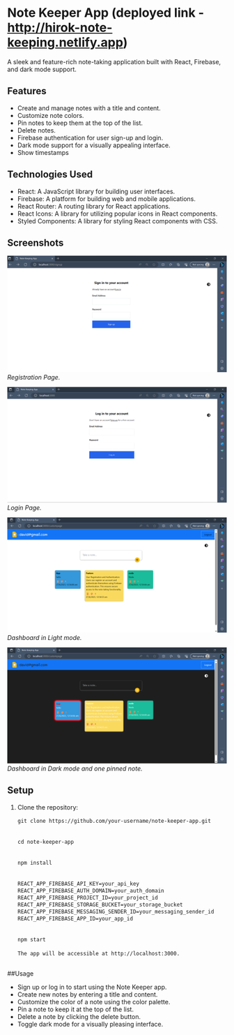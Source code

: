 # Note Keeper App (deployed link - http://hirok-note-keeping.netlify.app)

A sleek and feature-rich note-taking application built with React, Firebase, and dark mode support.

## Features

- Create and manage notes with a title and content.
- Customize note colors.
- Pin notes to keep them at the top of the list.
- Delete notes.
- Firebase authentication for user sign-up and login.
- Dark mode support for a visually appealing interface.
- Show timestamps 

## Technologies Used

- React: A JavaScript library for building user interfaces.
- Firebase: A platform for building web and mobile applications.
- React Router: A routing library for React applications.
- React Icons: A library for utilizing popular icons in React components.
- Styled Components: A library for styling React components with CSS.

## Screenshots

![Screenshot 1](Screenshots/Screenshot2023-06-27003210.png)
_Registration Page._


![Screenshot 2](Screenshots/Screenshot2023-06-27003249.png)
_Login Page._


![Screenshot 3](Screenshots/Screenshot2023-06-27005514.png)
_Dashboard in Light mode._


![Screenshot 4](Screenshots/Screenshot2023-06-27005536.png)
_Dashboard in Dark mode and one pinned note._


## Setup

1. Clone the repository:

   ```shell
   git clone https://github.com/your-username/note-keeper-app.git

 
   cd note-keeper-app

   
   npm install


   REACT_APP_FIREBASE_API_KEY=your_api_key
   REACT_APP_FIREBASE_AUTH_DOMAIN=your_auth_domain
   REACT_APP_FIREBASE_PROJECT_ID=your_project_id
   REACT_APP_FIREBASE_STORAGE_BUCKET=your_storage_bucket
   REACT_APP_FIREBASE_MESSAGING_SENDER_ID=your_messaging_sender_id
   REACT_APP_FIREBASE_APP_ID=your_app_id

 
   npm start

   The app will be accessible at http://localhost:3000.


##Usage
- Sign up or log in to start using the Note Keeper app.
- Create new notes by entering a title and content.
- Customize the color of a note using the color palette.
- Pin a note to keep it at the top of the list.
- Delete a note by clicking the delete button.
- Toggle dark mode for a visually pleasing interface.

